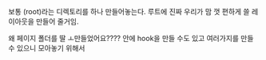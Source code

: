보통 (root)라는 디렉토리를 하나 만들어놓는다.
루트에 진짜 우리가 맘 껏 편하게 쓸 레이아웃을 만들어 줄거임.

왜 페이지 폴더를 딸 ㅗ만들었어요????
안에 hook을 만들 수도 있고 여러가지를 만들 수 있으니 모아놓기 위해서
